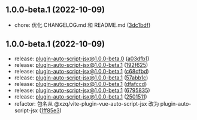 ## 1.0.0-beta.1 (2022-10-09)

- chore: 优化 CHANGELOG.md 和 README.md ([3dc1bdf](https://github.com/Mr-xzq/xzq-vite-plugins/commit/3dc1bdf))

## 1.0.0-beta.1 (2022-10-09)

- release: plugin-auto-script-jsx@1.0.0-beta.0 ([a03dfb1](https://github.com/Mr-xzq/xzq-vite-plugins/commit/a03dfb1))
- release: plugin-auto-script-jsx@1.0.0-beta.1 ([192f625](https://github.com/Mr-xzq/xzq-vite-plugins/commit/192f625))
- release: plugin-auto-script-jsx@1.0.0-beta.1 ([c68dfbd](https://github.com/Mr-xzq/xzq-vite-plugins/commit/c68dfbd))
- release: plugin-auto-script-jsx@1.0.0-beta.1 ([57abb1c](https://github.com/Mr-xzq/xzq-vite-plugins/commit/57abb1c))
- release: plugin-auto-script-jsx@1.0.0-beta.1 ([dfafccd](https://github.com/Mr-xzq/xzq-vite-plugins/commit/dfafccd))
- release: plugin-auto-script-jsx@1.0.0-beta.1 ([6795835](https://github.com/Mr-xzq/xzq-vite-plugins/commit/6795835))
- release: plugin-auto-script-jsx@1.0.0-beta.1 ([2501511](https://github.com/Mr-xzq/xzq-vite-plugins/commit/2501511))
- refactor: 包名从 @xzq/vite-plugin-vue-auto-script-jsx 改为 plugin-auto-script-jsx ([1ff85e3](https://github.com/Mr-xzq/xzq-vite-plugins/commit/1ff85e3))
